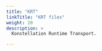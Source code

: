 ```yaml
---
title: "KRT"
linkTitle: "KRT files"
weight: 20
description: >
  Konstellation Runtime Transport.

---
```

